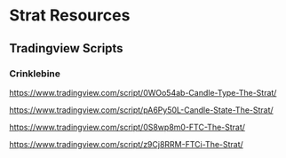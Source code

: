 # Strat Resources

## Tradingview Scripts

### Crinklebine
https://www.tradingview.com/script/0WOo54ab-Candle-Type-The-Strat/

https://www.tradingview.com/script/pA6Py50L-Candle-State-The-Strat/

https://www.tradingview.com/script/0S8wp8m0-FTC-The-Strat/

https://www.tradingview.com/script/z9Cj8RRM-FTCi-The-Strat/
